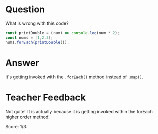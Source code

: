 # Question
What is wrong with this code?

```js
const printDouble = (num) => console.log(num * 2);
const nums = [1,2,3];
nums.forEach(printDouble());
```

# Answer
It's getting invoked with the `.forEach()` method instead of `.map()`. 

# Teacher Feedback

Not quite! It is actually because it is getting invoked within the forEach higher order method!

Score: 1/3